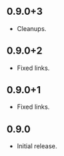 ## 0.9.0+3
* Cleanups.

## 0.9.0+2
* Fixed links.

## 0.9.0+1
* Fixed links.

## 0.9.0
* Initial release.
